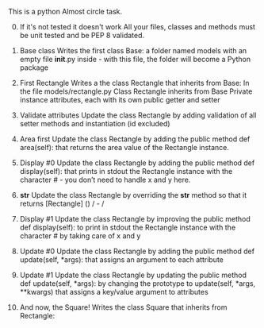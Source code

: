This is a python Almost circle task.

0. If it's not tested it doesn't work
All your files, classes and methods must be unit tested and be PEP 8 validated.

1. Base class
Writes the first class Base:
a folder named models with an empty file __init__.py inside - with this file, the folder will become a Python package

2. First Rectangle
Writes a the class Rectangle that inherits from Base:
In the file models/rectangle.py
Class Rectangle inherits from Base
Private instance attributes, each with its own public getter and setter

3. Validate attributes
Update the class Rectangle by adding validation of all setter methods and instantiation (id excluded)

4. Area first
Update the class Rectangle by adding the public method def area(self): that returns the area value of the Rectangle instance.

5. Display #0
Update the class Rectangle by adding the public method def display(self): that prints in stdout the Rectangle instance with the character # - you don’t need to handle x and y here.

6. __str__
Update the class Rectangle by overriding the __str__ method so that it returns [Rectangle] (<id>) <x>/<y> - <width>/<height>

7. Display #1
Update the class Rectangle by improving the public method def display(self): to print in stdout the Rectangle instance with the character # by taking care of x and y

8. Update #0
Update the class Rectangle by adding the public method def update(self, *args): that assigns an argument to each attribute

9. Update #1
Update the class Rectangle by updating the public method def update(self, *args): by changing the prototype to update(self, *args, **kwargs) that assigns a key/value argument to attributes

10. And now, the Square!
Writes  the class Square that inherits from Rectangle:

